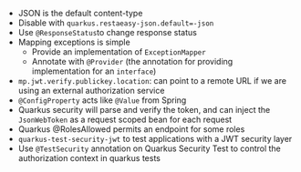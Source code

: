 * JSON is the default content-type
* Disable with `quarkus.restaeasy-json.default=-json`
* Use `@ResponseStatus`to change response status
* Mapping exceptions is simple
	* Provide an implementation of `ExceptionMapper`
	* Annotate with `@Provider` (the annotation for providing implementation for an `interface`)
* `mp.jwt.verify.publickey.location`: can point to a remote URL if we are using an external authorization service
* `@ConfigProperty` acts like `@Value` from Spring
* Quarkus security will parse and verify the token, and can inject the `JsonWebToken` as a request scoped bean for each request
* Quarkus @RolesAllowed permits an endpoint for some roles
* `quarkus-test-security-jwt` to test applications with a JWT security layer
* Use `@TestSecurity` annotation on Quarkus Security Test to control the authorization context in quarkus tests